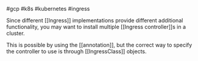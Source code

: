 #gcp #k8s #kubernetes #ingress 

Since different [[Ingress]] implementations provide different additional functionality, you may want to install multiple [[Ingress controller]]s in a cluster.

This is possible by using the [[annotation]], but the correct way to specify the controller to use is through [[IngressClass]] objects.